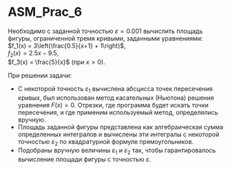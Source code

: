 # ASM_Prac_6
Необходимо с заданной точностью $ε=0.001$ вычислить площадь фигуры, ограниченной тремя кривыми, заданными уравнениями:  
$f_1(x) = 3\left(\frac{0.5}{x+1} + 1\right)$,  
$f_2(x) = 2.5x - 9.5$,  
$f_3(x) = \frac{5}{x}$ (при $x > 0$).

При решении задачи:
- С некоторой точность $ε_1$ вычислена абсцисса точек пересечения кривых, был использован метод касательных (Ньютона) решения уравнения $F(x)=0$. Отрезки, где программа будет искать точки пересечения, и где применим используемый метод, определялись вручную.
- Площадь заданной фигуры представлена как алгебраическая сумма определенных интегралов и вычислены эти интегралы с некоторой точностью $ε_2$ по квадратурной формуле прямоугольников.
- Подобраны вручную величины $ε_1$ и $ε_2$ так, чтобы гарантировалось вычисление площади фигуры с точностью $ε$.

